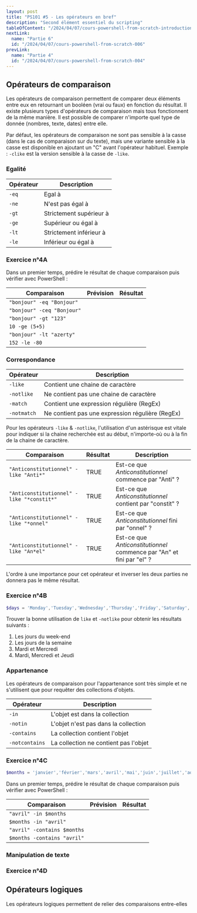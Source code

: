 ```yaml
---
layout: post
title: "PS101 #5 - Les opérateurs en bref"
description: "Second élément essentiel du scripting"
tableOfContent: "/2024/04/07/cours-powershell-from-scratch-introduction#table-des-matières"
nextLink:
  name: "Partie 6"
  id: "/2024/04/07/cours-powershell-from-scratch-006"
prevLink:
  name: "Partie 4"
  id: "/2024/04/07/cours-powershell-from-scratch-004"
---
```


## Opérateurs de comparaison

Les opérateurs de comparaison permettent de comparer deux éléments entre eux en retournant un booléen (vrai ou faux) en fonction du résultat. Il existe plusieurs types d'opérateurs de comparaison mais tous fonctionnent de la même manière. Il est possible de comparer n'importe quel type de donnée (nombres, texte, dates) entre elle.

Par défaut, les opérateurs de comparaison ne sont pas sensible à la casse (dans le cas de comparaison sur du texte), mais une variante sensible à la casse est disponible en ajoutant un "C" avant l'opérateur habituel. Exemple : `-clike` est la version sensible à la casse de `-like`.

### Egalité

Opérateur | Description
--------- | -----------
`-eq`     | Egal à
`-ne`     | N'est pas égal à
`-gt`     | Strictement supérieur à
`-ge`     | Supérieur ou égal à
`-lt`     | Strictement inférieur à
`-le`     | Inférieur ou égal à

### Exercice n°4A

Dans un premier temps, prédire le résultat de chaque comparaison puis vérifier avec PowerShell :

Comparaison | Prévision | Résultat
----------- | --------- | --------
`"bonjour" -eq "Bonjour"` | |
`"bonjour" -ceq "Bonjour"` | |
`"bonjour" -gt "123"` | |
`10 -ge (5+5)` | |
`"bonjour" -lt "azerty"` | |
`152 -le -80` | |

### Correspondance

Opérateur | Description
--------- | -----------
`-like` | Contient une chaine de caractère
`-notlike` | Ne contient pas une chaine de caractère
`-match` | Contient une expression régulière (RegEx)
`-notmatch` | Ne contient pas une expression régulière (RegEx)

Pour les opérateurs `-like` & `-notlike`, l'utilisation d'un astérisque est vitale pour indiquer si la chaine recherchée est au début, n'importe-où ou à la fin de la chaine de caractère.

Comparaison | Résultat | Description
----------- | -------- | -----------
`"Anticonstitutionnel" -like "Anti*"` | TRUE | Est-ce que *Anticonstitutionnel* commence par "Anti" ?
`"Anticonstitutionnel" -like "*constit*"` | TRUE | Est-ce que *Anticonstitutionnel* contient par "constit" ?
`"Anticonstitutionnel" -like "*onnel"` | TRUE | Est-ce que *Anticonstitutionnel* fini par "onnel" ?
`"Anticonstitutionnel" -like "An*el"` | TRUE | Est-ce que *Anticonstitutionnel* commence par "An" et fini par "el" ?

L'ordre à une importance pour cet opérateur et inverser les deux parties ne donnera pas le même résultat.

### Exercice n°4B

```powershell
$days = 'Monday','Tuesday','Wednesday','Thursday','Friday','Saturday','Sunday'
```

Trouver la bonne utilisation de `like` et `-notlike` pour obtenir les résultats suivants :

1. Les jours du week-end
2. Les jours de la semaine
3. Mardi et Mercredi
4. Mardi, Mercredi et Jeudi

### Appartenance

Les opérateurs de comparaison pour l'appartenance sont très simple et ne s'utilisent que pour requêter des collections d'objets.

Opérateur | Description
--------- | -----------
`-in` | L'objet est dans la collection
`-notin` | L'objet n'est pas dans la collection
`-contains` | La collection contient l'objet
`-notcontains` | La collection ne contient pas l'objet

### Exercice n°4C

```powershell
$months = 'janvier','février','mars','avril','mai','juin','juillet','août','septembre','octobre','novembre','décembre'
```

Dans un premier temps, prédire le résultat de chaque comparaison puis vérifier avec PowerShell :

Comparaison | Prévision | Résultat
----------- | --------- | --------
`"avril" -in $months` | |
`$months -in "avril"` | |
`"avril" -contains $months` | |
`$months -contains "avril"` | |

### Manipulation de texte

### Exercice n°4D

## Opérateurs logiques

Les opérateurs logiques permettent de relier des comparaisons entre-elles
